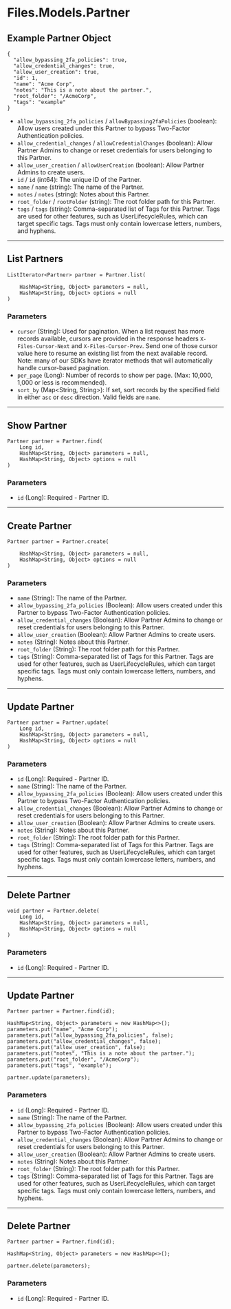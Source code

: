 # Files.Models.Partner

## Example Partner Object

```
{
  "allow_bypassing_2fa_policies": true,
  "allow_credential_changes": true,
  "allow_user_creation": true,
  "id": 1,
  "name": "Acme Corp",
  "notes": "This is a note about the partner.",
  "root_folder": "/AcmeCorp",
  "tags": "example"
}
```

* `allow_bypassing_2fa_policies` / `allowBypassing2faPolicies`  (boolean): Allow users created under this Partner to bypass Two-Factor Authentication policies.
* `allow_credential_changes` / `allowCredentialChanges`  (boolean): Allow Partner Admins to change or reset credentials for users belonging to this Partner.
* `allow_user_creation` / `allowUserCreation`  (boolean): Allow Partner Admins to create users.
* `id` / `id`  (int64): The unique ID of the Partner.
* `name` / `name`  (string): The name of the Partner.
* `notes` / `notes`  (string): Notes about this Partner.
* `root_folder` / `rootFolder`  (string): The root folder path for this Partner.
* `tags` / `tags`  (string): Comma-separated list of Tags for this Partner. Tags are used for other features, such as UserLifecycleRules, which can target specific tags.  Tags must only contain lowercase letters, numbers, and hyphens.


---

## List Partners

```
ListIterator<Partner> partner = Partner.list(
    
    HashMap<String, Object> parameters = null,
    HashMap<String, Object> options = null
)
```

### Parameters

* `cursor` (String): Used for pagination.  When a list request has more records available, cursors are provided in the response headers `X-Files-Cursor-Next` and `X-Files-Cursor-Prev`.  Send one of those cursor value here to resume an existing list from the next available record.  Note: many of our SDKs have iterator methods that will automatically handle cursor-based pagination.
* `per_page` (Long): Number of records to show per page.  (Max: 10,000, 1,000 or less is recommended).
* `sort_by` (Map<String, String>): If set, sort records by the specified field in either `asc` or `desc` direction. Valid fields are `name`.


---

## Show Partner

```
Partner partner = Partner.find(
    Long id, 
    HashMap<String, Object> parameters = null,
    HashMap<String, Object> options = null
)
```

### Parameters

* `id` (Long): Required - Partner ID.


---

## Create Partner

```
Partner partner = Partner.create(
    
    HashMap<String, Object> parameters = null,
    HashMap<String, Object> options = null
)
```

### Parameters

* `name` (String): The name of the Partner.
* `allow_bypassing_2fa_policies` (Boolean): Allow users created under this Partner to bypass Two-Factor Authentication policies.
* `allow_credential_changes` (Boolean): Allow Partner Admins to change or reset credentials for users belonging to this Partner.
* `allow_user_creation` (Boolean): Allow Partner Admins to create users.
* `notes` (String): Notes about this Partner.
* `root_folder` (String): The root folder path for this Partner.
* `tags` (String): Comma-separated list of Tags for this Partner. Tags are used for other features, such as UserLifecycleRules, which can target specific tags.  Tags must only contain lowercase letters, numbers, and hyphens.


---

## Update Partner

```
Partner partner = Partner.update(
    Long id, 
    HashMap<String, Object> parameters = null,
    HashMap<String, Object> options = null
)
```

### Parameters

* `id` (Long): Required - Partner ID.
* `name` (String): The name of the Partner.
* `allow_bypassing_2fa_policies` (Boolean): Allow users created under this Partner to bypass Two-Factor Authentication policies.
* `allow_credential_changes` (Boolean): Allow Partner Admins to change or reset credentials for users belonging to this Partner.
* `allow_user_creation` (Boolean): Allow Partner Admins to create users.
* `notes` (String): Notes about this Partner.
* `root_folder` (String): The root folder path for this Partner.
* `tags` (String): Comma-separated list of Tags for this Partner. Tags are used for other features, such as UserLifecycleRules, which can target specific tags.  Tags must only contain lowercase letters, numbers, and hyphens.


---

## Delete Partner

```
void partner = Partner.delete(
    Long id, 
    HashMap<String, Object> parameters = null,
    HashMap<String, Object> options = null
)
```

### Parameters

* `id` (Long): Required - Partner ID.


---

## Update Partner

```
Partner partner = Partner.find(id);

HashMap<String, Object> parameters = new HashMap<>();
parameters.put("name", "Acme Corp");
parameters.put("allow_bypassing_2fa_policies", false);
parameters.put("allow_credential_changes", false);
parameters.put("allow_user_creation", false);
parameters.put("notes", "This is a note about the partner.");
parameters.put("root_folder", "/AcmeCorp");
parameters.put("tags", "example");

partner.update(parameters);
```

### Parameters

* `id` (Long): Required - Partner ID.
* `name` (String): The name of the Partner.
* `allow_bypassing_2fa_policies` (Boolean): Allow users created under this Partner to bypass Two-Factor Authentication policies.
* `allow_credential_changes` (Boolean): Allow Partner Admins to change or reset credentials for users belonging to this Partner.
* `allow_user_creation` (Boolean): Allow Partner Admins to create users.
* `notes` (String): Notes about this Partner.
* `root_folder` (String): The root folder path for this Partner.
* `tags` (String): Comma-separated list of Tags for this Partner. Tags are used for other features, such as UserLifecycleRules, which can target specific tags.  Tags must only contain lowercase letters, numbers, and hyphens.


---

## Delete Partner

```
Partner partner = Partner.find(id);

HashMap<String, Object> parameters = new HashMap<>();

partner.delete(parameters);
```

### Parameters

* `id` (Long): Required - Partner ID.
